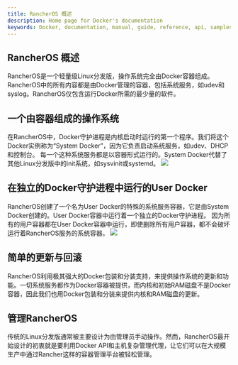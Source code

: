 ```yaml
---
title: RancherOS 概述
description: Home page for Docker's documentation
keywords: Docker, documentation, manual, guide, reference, api, samples
---
```


## RancherOS 概述

RancherOS是一个轻量级Linux分发版，操作系统完全由Docker容器组成。
RancherOS中的所有内容都是由Docker管理的容器，包括系统服务，如udev和syslog。RancherOS仅包含运行Docker所需的最少量的软件。	

## 一个由容器组成的操作系统

在RancherOS中，Docker守护进程是内核启动时运行的第一个程序。我们将这个Docker实例称为“System Docker”，因为它负责启动系统服务，如udev、DHCP和控制台。
每一个这种系统服务都是以容器形式运行的。System Docker代替了其他Linux分发版中的init系统，如sysvinit或systemd。
![](/images/rancheros-docker-kernel.png)
## 在独立的Docker守护进程中运行的User Docker

RancherOS创建了一个名为User Docker的特殊的系统服务容器，它是由System Docker创建的。User Docker容器中运行着一个独立的Docker守护进程。
因为所有的用户容器都在User Docker容器中运行，即使删除所有用户容器，都不会破坏运行着RancherOS服务的系统容器。
![](/images/homepage-feature-1.png)
## 简单的更新与回滚

RancherOS利用极其强大的Docker包装和分装支持，来提供操作系统的更新和功能。一切系统服务都作为Docker容器被提供，而内核和初始RAM磁盘不是Docker容器，因此我们也用Docker包装和分装来提供内核和RAM磁盘的更新。

## 管理RancherOS

传统的Linux分发版通常被主要设计为由管理员手动操作。然而，RancherOS最开始设计的初衷就是要利用Docker API和主机复杂管理代理，让它们可以在大规模生产中通过Rancher这样的容器管理平台被轻松管理。
